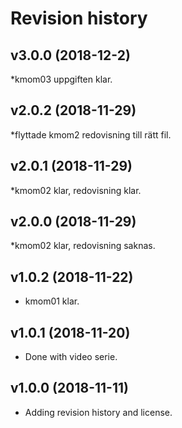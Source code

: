 Revision history
======================

v3.0.0 (2018-12-2)
---------------------

*kmom03 uppgiften klar. 

v2.0.2 (2018-11-29)
---------------------

*flyttade kmom2 redovisning till rätt fil. 

v2.0.1 (2018-11-29)
---------------------

*kmom02 klar, redovisning klar. 

v2.0.0 (2018-11-29)
---------------------

*kmom02 klar, redovisning saknas. 

v1.0.2 (2018-11-22)
---------------------

* kmom01 klar.

v1.0.1 (2018-11-20)
---------------------

* Done with video serie. 

v1.0.0 (2018-11-11)
---------------------

* Adding revision history and license. 